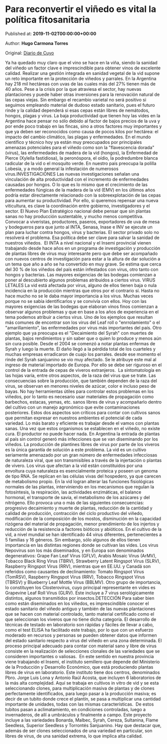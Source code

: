 
# Para reconvertir el viñedo es vital la política fitosanitaria

Published at: **2019-11-02T00:00:00+00:00**

Author: **Hugo Carmona Torres**

Original: [Diario de Cuyo](https://www.diariodecuyo.com.ar/suplementos/Para-reconvertir-el-vinedo-es-vital-la-politica-fitosanitaria-20191102-0018.html)

Ya ha quedado muy claro que el vino se hace en la viña, siendo la sanidad del viñedo un factor clave e imprescindible para obtener vinos de excelente calidad. Realizar una gestión integrada en sanidad vegetal de la vid supone un reto importante en la protección de viñedos y parrales.
En la Argentina hay 218 mil hectáreas con uvas de las cuales más del 27% tienen más de 40 años. Pese a la crisis por la que atraviesa el sector, hay nuevas plantaciones y puede haber otras inversiones para la renovación natural de las cepas viejas. Sin embargo el recambio varietal no será positivo si seguimos empleando material de dudoso estado sanitario, pues el futuro rinde y la calidad dependerá si esas cepas están libres de nemátodos, hongos, plagas y virus.
La baja productividad que tienen hoy las vides en la Argentina hace pensar no sólo debido al factor de bajos precios de la uva y por ende poco trabajo en las fincas, sino a otros factores muy importantes y que ya deben ser reconocidos como causa de pocos kilos por hectárea: el impacto del cambio climático, las plagas y enfermedades.
En el mundo científico y técnico hoy ya están muy preocupados por principales amenazas potenciales para el viñedo como son la "flavescencia dorada" (virus), las enfermedades de madera de la vid (hongos), la Enfermedad de Pierce (Xylella fastidiosa), la peronóspora, el oídio, la podredumbre blanca radicular de la vid o el mosquito verde. En nuestro país preocupa la polilla Lobesia, y a modo general la infestación de numerosos virus.INVESTIGACIONES
Las nuevas investigaciones señalan una vinculación de alta productividad con el incremento de enfermedades causadas por hongos. O lo que es lo mismo que el crecimiento de las enfermedades fúngicas de la madera de la vid (EMV) en los últimos años podría estar directamente relacionado con la sobreexplotación de las cepas para aumentar su productividad.
Por ello, si queremos repensar una nueva viticultura, es clave la coordinación entre gobierno, investigadores y el sector. El Nuevo Plan Estratégico nacional debe pensar que sin plantas sanas no hay producción sustentable, y mucho menos competitiva.
Convocar a viveristas, productores, paseros, exportadores de uva de mesa y bodegueros para que junto al INTA, Senasa, Inase e INV se ejecute un plan para luchar contra hongos, virus y bacterias.
El sector privado solo no resolverá el problema. Esa política debe ser clave para salvar la sanidad de nuestros viñedos. 
El INTA a nivel nacional y el Insemi provincial vienen trabajando desde hace años en un programa de investigación y producción de plantas libres de virus muy interesante pero que debe ser acompañado con nuevos centros de investigación para estar a la altura de dar solución a un tema que año a año se ha convertido en muy grave.
Se estima que cerca del 30 % de los viñedos del país están infestados con virus, otro tanto con hongos y bacterias. Las mayores exigencias de las bodegas comienzan a poner al descubierto algunos problemas atribuidos a ciertos virus. VIRUS LETALES
La vid está afectada por virus, alguno de ellos tienen baja o nula incidencia en la producción mientras que otros por el contrario sí.
Hasta no hace mucho no se le daba mayor importancia a los virus. Muchas veces porque no se sabía identificarlos y se convivía con ellos. Hoy con las mayores exigencias de las bodegas que elaboran vinos finos comienzan a observar algunos problemas y que en base a los años de experiencia en el tema podemos atribuir a ciertos virus. Uno de los ejemplos que resultan más comunes de encontrar son los virus del Leaf roll o "enrrolamiento" o el "amarillamiento", las enfermedades por virus más importantes del país.
Otro ejemplo que ya preocupa es el "Decaimiento del Syrah" con muertes de plantas, bajos rendimientos y sin saber que o quien lo produce y menos aún sin cura posible.
Desde el 2004 se comenzó a notar plantas enfermas de Syrah y luego la muerte. El daño llegó a la pérdida total de los cuarteles y muchas empresas erradicaron de cuajo los parrales. desde ese momento el rinde del Syrah sanjuanino se vio muy afectado.
Se le atribuye este mal al ingreso de material importado de Europa. Por ello se debe ser riguroso en el control de la entrada de cepas de viveros extranjeros. 
La sintomatología en las hojas varía, entre otros aspectos, de la raza del virus que se trate. Las consecuencias sobre la producción, que también dependen de la raza del virus, se observan en menores niveles de azúcar, color e incluso peso de bayas.
No hay herramientas útiles para controlar estos problemas en los viñedos, por lo tanto es necesario usar materiales de propagación como barbechos, estacas, yemas, etc. sanos libres de virus y acompañarlo dentro del cultivo con un manejo agronómico que evite contaminaciones posteriores. Estos dos aspectos son críticos para contar con cultivos sanos que permitan expresar en nuestros ambientes el potencial de cada variedad.
Lo más barato y eficiente es trabajar desde el vamos con plantas sanas. Una vez que estos organismos se establecen en el viñedo, no existe cura. El productor no puede hacer nada.
En Argentina la entrada de plantas al país sin control generó más infecciones que se van diseminando por los viñedos. La producción de plantines libres de virus por parte de los viveros es la única garantía de solución a este problema.
La vid es un cultivo seriamente amenazado por un gran número de enfermedades infecciosas de naturaleza viral, que son transmisibles a través de la injertación o plantas de vivero.
Los virus que afectan a la vid están constituidos por una envoltura cuya naturaleza es esencialmente proteica y poseen un genoma de tipo RNA. Se replican en las células vivas del hospedero, ya que carecen de metabolismo propio.
En la vid logran alterar las funciones fisiológicas normales de las plantas, interviniendo en los mecanismos que regulan la fotosíntesis, la respiración, las actividades enzimáticas, el balance hormonal, el transporte de savia, el metabolismo de los azúcares y del nitrógeno.
Ello provoca una o más de las siguientes consecuencias: progresivo decaimiento y muerte de plantas, reducción de la cantidad y calidad de producción, contracción del ciclo productivo del viñedo, modificación de la composición de los mostos, disminución en la capacidad rizógena del material de propagación, menor prendimiento de los injertos y reducción de la resistencia a factores bióticos y abióticos.
En el cultivo de la vid, a nivel mundial se han identificado 44 virus diferentes, pertenecientes a 5 familias y 16 géneros. Sin embargo, sólo algunos de ellos tienen importancia en las distintas regiones donde se cultivan las vides.
Los virus Nepovirus son los más diseminados, y en Europa son denominados degenerativos: Grape Fan Leaf Virus (GFLV), Arabis Mosaic Virus (ArMV), Tobacco Black Ring Virus (TBRV), Strawberry Latent Ringspot Virus (SLRV), Raspberry Ringspot Virus (RRV), mientras que en EE.UU. y Canadá son referidos como causantes de declinamiento:
Tomato Ringspot Virus (TomRSV), Raspberry Ringspot Virus (RRV), Tobacco Ringspot Virus (TBRSV) y Blueberry Leaf Mottle Virus (BBLMV). Otro grupo de importancia, lo constituyen los Closterovirus, cuyo principal representante en vides es Grapevine Leaf Roll Virus (GLRV). Este incluye a 7 virus serológicamente distintos, algunos transmitidos por insectos.DETECCIÓN
Para saber bien como están diseminados en los viñedos, es imprescindible conocer el estado sanitario del viñedo antiguo y también de las nuevas plantaciones que se hacen con material controlado, tanto material certificado como el que seleccionan los viveros que no tiene dicha categoría. El desarrollo de técnicas de testado en laboratorio son rápidas y fáciles de llevar a cabo, como el test ELISA ha facilitado este trabajo, por lo que con un esfuerzo moderado en recursos y personas se pueden obtener datos que informen del estado sanitario respecto a virus del viñedo en una zona determinada. El proceso principal adecuado para contar con material sano y libre de virus consiste en la realización de selecciones clonales de las variedades que se consideren importantes o valiosas. 
En este sentido en nuestra provincia viene trabajando el Insemi, el instituto semillero que depende del Ministerio de la Producción y Desarrollo Económico, que está produciendo plantas libres de virus en laboratorio. Este instituto tiene dos centros, denominados Pbro. Jorge Luis Lona y Antonio Raúl Acosta, que incluyen 6 laboratorios de la más alta complejidad.
Aquí se trabaja en cultivos in vitro de vid y se esta seleccionando clones, para multiplicación masiva de plantas y de clones perfectamente identificados, para luego pasar a la producción masiva; es decir de un tubito donde crece el plantín, se pasa a multiplicar una cantidad importante de unidades, todas con las mismas características. 
De estos tubitos pasan a aclimatamiento, en condiciones controladas, luego a invernaderos, de allí a umbráculos y finalmente a campo. Este proyecto incluye a las variedades Bonarda, Malbec, Syrah, Cereza, Sultanina, Flame Seedless, Superior Seedless y Torrontés Sanjuanino.
Hay que destacar que, además de ser clones seleccionados de una variedad en particular, son libres de virus, de una sanidad extrema, lo que implica alta calidad.
